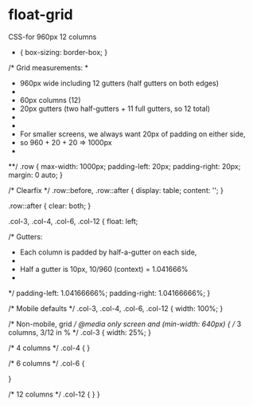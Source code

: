 # float-grid
CSS-for 960px 12 columns
* {
  box-sizing: border-box;
}

/* Grid measurements:
 *
 *   960px wide including 12 gutters (half gutters on both edges)
 *
 *   60px columns (12)
 *   20px gutters (two half-gutters + 11 full gutters, so 12 total)
 *
 *
 *   For smaller screens, we always want 20px of padding on either side,
 *   so 960 + 20 + 20 => 1000px
 *
 **/
.row {
  max-width: 1000px;
  padding-left: 20px;
  padding-right: 20px;
  margin: 0 auto;
}

/* Clearfix */
.row::before,
.row::after {
  display: table;
  content: '';
}

.row::after {
  clear: both;
}

.col-3, .col-4, .col-6, .col-12 {
  float: left;

  /* Gutters:
   * Each column is padded by half-a-gutter on each side,
   *
   * Half a gutter is 10px, 10/960 (context) = 1.041666%
   *
   */
  padding-left: 1.04166666%;
  padding-right: 1.04166666%;
}

/* Mobile defaults */
.col-3, .col-4, .col-6, .col-12 {
  width: 100%;
}


/* Non-mobile, grid */
@media only screen and (min-width: 640px) {
  /* 3 columns, 3/12 in % */
  .col-3 {
    width: 25%;
  }

  /* 4 columns */
  .col-4 {
  }

  /* 6 columns */
  .col-6 {

  }

  /* 12 columns */
  .col-12 {
  }
}
